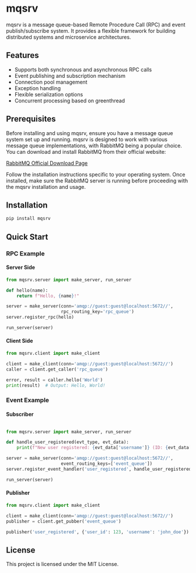 # mqsrv

mqsrv is a message queue-based Remote Procedure Call (RPC) and event publish/subscribe system. It provides a flexible framework for building distributed systems and microservice architectures.

## Features

- Supports both synchronous and asynchronous RPC calls
- Event publishing and subscription mechanism
- Connection pool management
- Exception handling
- Flexible serialization options
- Concurrent processing based on greenthread

## Prerequisites

Before installing and using mqsrv, ensure you have a message queue system set up and running. mqsrv is designed to work with various message queue implementations, with RabbitMQ being a popular choice. You can download and install RabbitMQ from their official website:

[RabbitMQ Official Download Page](https://www.rabbitmq.com/download.html)

Follow the installation instructions specific to your operating system. Once installed, make sure the RabbitMQ server is running before proceeding with the mqsrv installation and usage.

## Installation

```bash
pip install mqsrv
```

## Quick Start
### RPC Example
#### Server Side

```python
from mqsrv.server import make_server, run_server

def hello(name):
    return f"Hello, {name}!"

server = make_server(conn='amqp://guest:guest@localhost:5672//', 
                     rpc_routing_key='rpc_queue')
server.register_rpc(hello)

run_server(server)
```

#### Client Side
```python
from mqsrv.client import make_client

client = make_client(conn='amqp://guest:guest@localhost:5672//')
caller = client.get_caller('rpc_queue')

error, result = caller.hello('World')
print(result)  # Output: Hello, World!
```

### Event Example
#### Subscriber
```python

from mqsrv.server import make_server, run_server

def handle_user_registered(evt_type, evt_data):
    print(f"New user registered: {evt_data['username']} (ID: {evt_data['user_id']})")

server = make_server(conn='amqp://guest:guest@localhost:5672//', 
                     event_routing_keys=['event_queue'])
server.register_event_handler('user_registered', handle_user_registered)

run_server(server)
```

#### Publisher
```python
from mqsrv.client import make_client

client = make_client(conn='amqp://guest:guest@localhost:5672//')
publisher = client.get_pubber('event_queue')

publisher('user_registered', {'user_id': 123, 'username': 'john_doe'})
```

## License
This project is licensed under the MIT License.